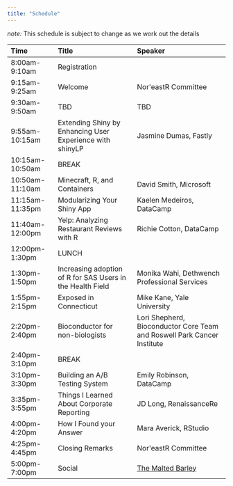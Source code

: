 ```yaml
---
title: "Schedule"
---
```


*note:* This schedule is subject to change as we work out the details

|Time|Title|Speaker|
|:---|:---|:---|
|8:00am-9:10am|Registration||
|9:15am-9:25am|Welcome|Nor'eastR Committee|
|9:30am-9:50am|TBD|TBD|
|9:55am-10:15am|Extending Shiny by Enhancing User Experience with shinyLP|Jasmine Dumas, Fastly|
|10:15am-10:50am|BREAK||
|10:50am-11:10am|Minecraft, R, and Containers|David Smith, Microsoft|
|11:15am-11:35pm|Modularizing Your Shiny App|Kaelen Medeiros, DataCamp|
|11:40am-12:00pm|Yelp: Analyzing Restaurant Reviews with R|Richie Cotton, DataCamp|
|12:00pm-1:30pm|LUNCH||
|1:30pm-1:50pm|Increasing adoption of R for SAS Users in the Health Field|Monika Wahi, Dethwench Professional Services|
|1:55pm-2:15pm|Exposed in Connecticut|Mike Kane, Yale University|
|2:20pm-2:40pm|Bioconductor for non-biologists|Lori Shepherd,  Bioconductor Core Team and Roswell Park Cancer Institute|
|2:40pm-3:10pm|BREAK||
|3:10pm-3:30pm|Building an A/B Testing System|Emily Robinson, DataCamp|
|3:35pm-3:55pm|Things I Learned About Corporate Reporting|JD Long, RenaissanceRe|
|4:00pm-4:20pm|How I Found your Answer|Mara Averick, RStudio|
|4:25pm-4:45pm|Closing Remarks|Nor'eastR Committee|
|5:00pm-7:00pm|Social|[The Malted Barley](https://themaltedbarley.com/providence/)|
